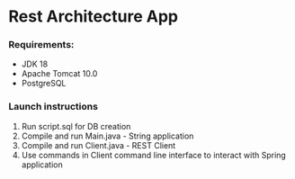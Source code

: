 # Rest Architecture App
### Requirements:
* JDK 18 
* Apache Tomcat 10.0
* PostgreSQL
### Launch instructions
1. Run script.sql for DB creation
2. Compile and run Main.java - String application
3. Compile and run Client.java - REST Client
4. Use commands in Client command line interface to interact with Spring application
